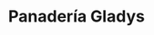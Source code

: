 ---
title: "Panadería Gladys"
url: /zona-19-ciudad-de-guatemala/panaderia-gladys/
shop: Bäckerei
---
